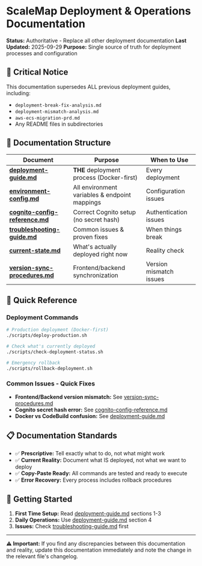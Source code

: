 # ScaleMap Deployment & Operations Documentation

**Status:** Authoritative - Replace all other deployment documentation
**Last Updated:** 2025-09-29
**Purpose:** Single source of truth for deployment processes and configuration

## 🚨 **Critical Notice**

This documentation supersedes ALL previous deployment guides, including:
- `deployment-break-fix-analysis.md`
- `deployment-mismatch-analysis.md`
- `aws-ecs-migration-prd.md`
- Any README files in subdirectories

## 📁 **Documentation Structure**

| Document | Purpose | When to Use |
|----------|---------|-------------|
| **[deployment-guide.md](./deployment-guide.md)** | **THE** deployment process (Docker-first) | Every deployment |
| **[environment-config.md](./environment-config.md)** | All environment variables & endpoint mappings | Configuration issues |
| **[cognito-config-reference.md](./cognito-config-reference.md)** | Correct Cognito setup (no secret hash) | Authentication issues |
| **[troubleshooting-guide.md](./troubleshooting-guide.md)** | Common issues & proven fixes | When things break |
| **[current-state.md](./current-state.md)** | What's actually deployed right now | Reality check |
| **[version-sync-procedures.md](./version-sync-procedures.md)** | Frontend/backend synchronization | Version mismatch issues |

## 🎯 **Quick Reference**

### **Deployment Commands**
```bash
# Production deployment (Docker-first)
./scripts/deploy-production.sh

# Check what's currently deployed
./scripts/check-deployment-status.sh

# Emergency rollback
./scripts/rollback-deployment.sh
```

### **Common Issues - Quick Fixes**
- **Frontend/Backend version mismatch:** See [version-sync-procedures.md](./version-sync-procedures.md)
- **Cognito secret hash error:** See [cognito-config-reference.md](./cognito-config-reference.md)
- **Docker vs CodeBuild confusion:** See [deployment-guide.md](./deployment-guide.md)

## 📋 **Documentation Standards**

- ✅ **Prescriptive:** Tell exactly what to do, not what might work
- ✅ **Current Reality:** Document what IS deployed, not what we want to deploy
- ✅ **Copy-Paste Ready:** All commands are tested and ready to execute
- ✅ **Error Recovery:** Every process includes rollback procedures

## 🚀 **Getting Started**

1. **First Time Setup:** Read [deployment-guide.md](./deployment-guide.md) sections 1-3
2. **Daily Operations:** Use [deployment-guide.md](./deployment-guide.md) section 4
3. **Issues:** Check [troubleshooting-guide.md](./troubleshooting-guide.md) first

---

**⚠️ Important:** If you find any discrepancies between this documentation and reality, update this documentation immediately and note the change in the relevant file's changelog.